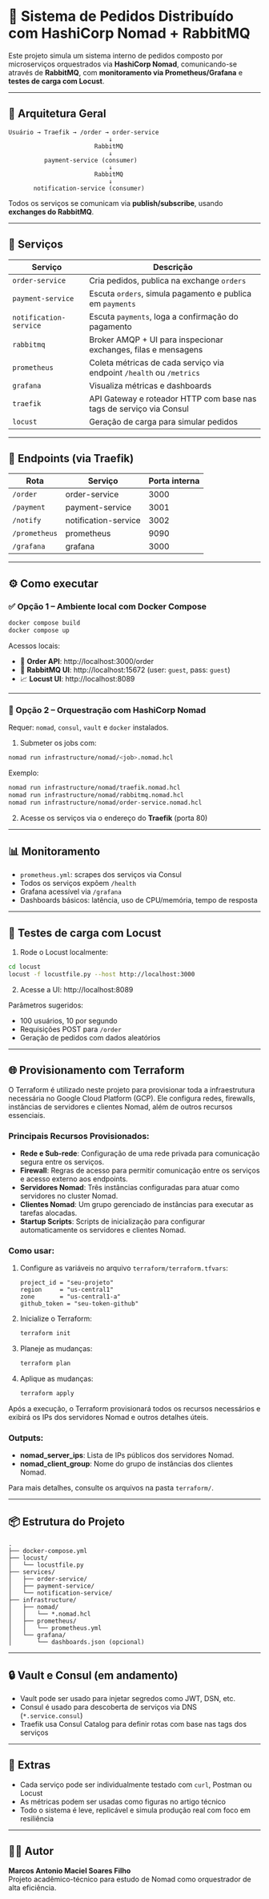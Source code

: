 # 🧩 Sistema de Pedidos Distribuído com HashiCorp Nomad + RabbitMQ

Este projeto simula um sistema interno de pedidos composto por microserviços orquestrados via **HashiCorp Nomad**, comunicando-se através de **RabbitMQ**, com **monitoramento via Prometheus/Grafana** e **testes de carga com Locust**.

---

## 🧱 Arquitetura Geral

```
Usuário → Traefik → /order → order-service  
                            ↓  
                        RabbitMQ  
                            ↓  
          payment-service (consumer)  
                            ↓  
                        RabbitMQ  
                            ↓  
       notification-service (consumer)
```

Todos os serviços se comunicam via **publish/subscribe**, usando **exchanges do RabbitMQ**.

---

## 🚀 Serviços

| Serviço               | Descrição                                                                 |
|------------------------|--------------------------------------------------------------------------|
| `order-service`        | Cria pedidos, publica na exchange `orders`                               |
| `payment-service`      | Escuta `orders`, simula pagamento e publica em `payments`                |
| `notification-service` | Escuta `payments`, loga a confirmação do pagamento                       |
| `rabbitmq`             | Broker AMQP + UI para inspecionar exchanges, filas e mensagens           |
| `prometheus`           | Coleta métricas de cada serviço via endpoint `/health` ou `/metrics`     |
| `grafana`              | Visualiza métricas e dashboards                                          |
| `traefik`              | API Gateway e roteador HTTP com base nas tags de serviço via Consul      |
| `locust`               | Geração de carga para simular pedidos                                    |

---

## 🔗 Endpoints (via Traefik)

| Rota                  | Serviço               | Porta interna |
|-----------------------|------------------------|---------------|
| `/order`              | order-service          | 3000          |
| `/payment`            | payment-service        | 3001          |
| `/notify`             | notification-service   | 3002          |
| `/prometheus`         | prometheus             | 9090          |
| `/grafana`            | grafana                | 3000          |

---

## ⚙️ Como executar

### ✅ Opção 1 – Ambiente local com Docker Compose

```bash
docker compose build
docker compose up
```

Acessos locais:

- 🧾 **Order API**: http://localhost:3000/order  
- 🐰 **RabbitMQ UI**: http://localhost:15672 (user: `guest`, pass: `guest`)  
- 📈 **Locust UI**: http://localhost:8089  

---

### 🧵 Opção 2 – Orquestração com HashiCorp Nomad

Requer: `nomad`, `consul`, `vault` e `docker` instalados.

1. Submeter os jobs com:

```bash
nomad run infrastructure/nomad/<job>.nomad.hcl
```

Exemplo:

```bash
nomad run infrastructure/nomad/traefik.nomad.hcl
nomad run infrastructure/nomad/rabbitmq.nomad.hcl
nomad run infrastructure/nomad/order-service.nomad.hcl
```

2. Acesse os serviços via o endereço do **Traefik** (porta 80)

---

## 📊 Monitoramento

- `prometheus.yml`: scrapes dos serviços via Consul  
- Todos os serviços expõem `/health`  
- Grafana acessível via `/grafana`  
- Dashboards básicos: latência, uso de CPU/memória, tempo de resposta  

---

## 🔬 Testes de carga com Locust

1. Rode o Locust localmente:

```bash
cd locust
locust -f locustfile.py --host http://localhost:3000
```

2. Acesse a UI: http://localhost:8089

Parâmetros sugeridos:

- 100 usuários, 10 por segundo  
- Requisições POST para `/order`  
- Geração de pedidos com dados aleatórios  

---

## 🌐 Provisionamento com Terraform

O Terraform é utilizado neste projeto para provisionar toda a infraestrutura necessária no Google Cloud Platform (GCP). Ele configura redes, firewalls, instâncias de servidores e clientes Nomad, além de outros recursos essenciais.

### Principais Recursos Provisionados:
- **Rede e Sub-rede**: Configuração de uma rede privada para comunicação segura entre os serviços.
- **Firewall**: Regras de acesso para permitir comunicação entre os serviços e acesso externo aos endpoints.
- **Servidores Nomad**: Três instâncias configuradas para atuar como servidores no cluster Nomad.
- **Clientes Nomad**: Um grupo gerenciado de instâncias para executar as tarefas alocadas.
- **Startup Scripts**: Scripts de inicialização para configurar automaticamente os servidores e clientes Nomad.

### Como usar:
1. Configure as variáveis no arquivo `terraform/terraform.tfvars`:
   ```hcl
   project_id = "seu-projeto"
   region     = "us-central1"
   zone       = "us-central1-a"
   github_token = "seu-token-github"
   ```

2. Inicialize o Terraform:
   ```bash
   terraform init
   ```

3. Planeje as mudanças:
   ```bash
   terraform plan
   ```

4. Aplique as mudanças:
   ```bash
   terraform apply
   ```

Após a execução, o Terraform provisionará todos os recursos necessários e exibirá os IPs dos servidores Nomad e outros detalhes úteis.

### Outputs:
- **nomad_server_ips**: Lista de IPs públicos dos servidores Nomad.
- **nomad_client_group**: Nome do grupo de instâncias dos clientes Nomad.

Para mais detalhes, consulte os arquivos na pasta `terraform/`.

---

## 📦 Estrutura do Projeto

```
.
├── docker-compose.yml
├── locust/
│   └── locustfile.py
├── services/
│   ├── order-service/
│   ├── payment-service/
│   └── notification-service/
├── infrastructure/
│   ├── nomad/
│   │   └── *.nomad.hcl
│   ├── prometheus/
│   │   └── prometheus.yml
│   └── grafana/
│       └── dashboards.json (opcional)
```

---

## 🔒 Vault e Consul (em andamento)

- Vault pode ser usado para injetar segredos como JWT, DSN, etc.  
- Consul é usado para descoberta de serviços via DNS (`*.service.consul`)  
- Traefik usa Consul Catalog para definir rotas com base nas tags dos serviços  

---

## 📎 Extras

- Cada serviço pode ser individualmente testado com `curl`, Postman ou Locust  
- As métricas podem ser usadas como figuras no artigo técnico  
- Todo o sistema é leve, replicável e simula produção real com foco em resiliência  

---

## 👨‍🔬 Autor

**Marcos Antonio Maciel Soares Filho**  
Projeto acadêmico-técnico para estudo de Nomad como orquestrador de alta eficiência.
